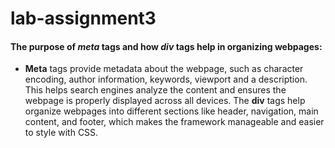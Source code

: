 # lab-assignment3

#### The purpose of *meta* tags and how *div* tags help in organizing webpages:
- **Meta** tags provide metadata about the webpage, such as character encoding, author information, keywords, viewport and a description. This helps search engines analyze the content and ensures the webpage is properly displayed across all devices. The **div** tags help organize webpages into different sections like header, navigation, main content, and footer, which makes the framework manageable and easier to style with CSS.
